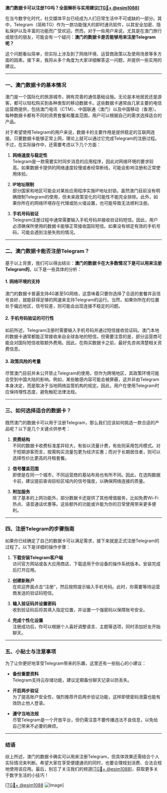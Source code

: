 **澳门数据卡可以注册TG吗？全面解析与实用建议[[TG💪+ @esim1088](https://t.me/s/esim1088)]**

在当今数字化时代，社交媒体平台已经成为人们日常生活中不可或缺的一部分。其中，Telegram（简称TG）作为一款功能强大的即时通讯软件，以其安全加密、隐私保护以及丰富的功能而广受欢迎。然而，对于一些用户来说，尤其是在澳门旅行或居住的朋友，可能会有一个疑问：**澳门的数据卡是否能够用来注册Telegram呢？**

这个问题看似简单，但实际上涉及到了网络环境、运营商政策以及使用场景等多方面的因素。接下来，我将从多个角度为大家详细解答这一问题，并提供一些实用的建议。

---

### **一、澳门数据卡的基本情况**

澳门是一个国际化的旅游城市，拥有完善的通信基础设施。无论是本地居民还是游客，都可以轻松购买到各种类型的移动数据卡。这些数据卡通常由几家主要的电信运营商提供，包括澳门电讯（CTM）、中国联通（澳门）以及中国移动（香港）。每种数据卡都有不同的资费套餐和覆盖范围，用户可以根据自己的需求选择适合的产品。

对于希望使用Telegram的用户来说，数据卡的主要作用是提供稳定的互联网连接。只要数据卡能够正常上网，理论上就可以通过它完成Telegram的注册过程。不过，在实际操作中，还需要考虑以下几个方面：

1. **网络速度与稳定性**  
   Telegram是一款需要实时同步消息的应用程序，因此对网络环境的要求较高。如果数据卡提供的网络速度较慢或者经常断线，可能会影响注册和正常使用体验。

2. **IP地址限制**  
   部分国家和地区可能会对某些应用程序实施IP地址封锁。虽然澳门目前没有明确限制Telegram的使用，但未来政策变化的可能性不能完全排除。此外，如果你所在的网络环境存在代理或防火墙设置，也可能导致无法顺利注册。

3. **手机号码验证**  
   Telegram注册过程中通常需要输入手机号码并接收验证码短信。因此，用户必须确保所使用的数据卡能够正常接收国际短信。如果没有绑定有效的手机号码，可能会遇到注册失败的情况。

---

### **二、澳门数据卡能否注册Telegram？**

基于以上背景，我们可以得出结论：**澳门的数据卡在大多数情况下是可以用来注册Telegram的**。以下是一些具体的分析：

#### **1. 网络环境的支持**
澳门的数据卡普遍支持4G甚至5G网络，这意味着只要你选择了合适的套餐并且信号良好，就能获得足够的网速来支持Telegram的运行。当然，如果你所在的位置处于偏远地区，信号较差，则可能会出现连接不稳定的问题。

#### **2. 手机号码验证的可行性**
如前所述，Telegram注册时需要输入手机号码并通过短信接收验证码。澳门本地的数据卡通常都能正常接收来自全球各地的短信。但需要注意的是，部分运营商可能会对国际短信收取额外费用。因此，在购买数据卡之前，最好先咨询清楚相关资费信息。

#### **3. 政策风险的考量**
尽管澳门目前并未公开禁止Telegram的使用，但作为跨境地区，其政策环境可能会受到中国大陆的影响。例如，某些敏感内容可能会被屏蔽，这并非由Telegram本身决定，而是取决于当地网络监管机构的规定。因此，用户在使用Telegram时应保持理性态度，避免触犯法律法规。

---

### **三、如何选择适合的数据卡？**

既然澳门的数据卡可以用于注册Telegram，那么我们应该如何挑选一款合适的产品呢？以下是几个关键点供参考：

1. **资费结构**  
   不同的数据卡收费标准差异较大，有些以流量计费，有些则采用包月模式。对于短期游客而言，按需购买流量包更为经济实惠；而对于长期居住者，则可以选择性价比更高的月租套餐。

2. **信号覆盖范围**  
   即使是在同一个城市，不同运营商的基站布局也有所不同。因此，在选购数据卡前，建议提前查询目标区域内的信号强度，以确保网络连接的质量。

3. **附加服务**  
   除了基本的上网功能外，部分数据卡还提供了其他增值服务，比如免费Wi-Fi热点、语音通话优惠等。这些额外的功能或许能为你的日常使用带来更多便利。

---

### **四、注册Telegram的步骤指南**

如果你已经确定了自己的数据卡可以满足需求，接下来就是正式注册Telegram的过程了。以下是详细的操作步骤：

1. **下载安装Telegram客户端**  
   访问官方网站或各大应用商店，下载适用于你设备的操作系统版本。安装完成后打开应用。

2. **创建新账户**  
   在欢迎界面点击“注册”，然后按照提示输入手机号码。此时，你需要等待运营商发送的验证码短信。

3. **输入验证码并设置密码**  
   收到验证码后将其填入指定位置，并设置一个强密码以保障账号安全。

4. **完成个性化设置**  
   注册成功后，你可以根据个人喜好调整语言、主题等选项，同时添加好友开始聊天。

---

### **五、小贴士与注意事项**

为了让你更好地享受Telegram带来的乐趣，这里还有一些贴心的小建议：

- **备份重要资料**  
  Telegram支持云存储功能，建议定期备份聊天记录以防丢失。

- **开启两步验证**  
  为了提高账户安全性，强烈推荐开启两步验证功能，这样即使密码泄露也能有效防止他人登录。

- **遵守当地法规**  
  尽管Telegram是一个开放平台，但仍需注意不要传播违法不良信息，以免给自己带来不必要的麻烦。

---

### **结语**

综上所述，澳门的数据卡确实可以用来注册Telegram，但具体效果还需结合个人实际情况来判断。希望大家在享受便捷通讯的同时，也要合理规划消费、合法合规地使用该应用。最后，别忘了关注我们的频道[[TG💪+ @esim1088](https://t.me/s/esim1088)]，获取更多关于数字生活的小技巧！

[[TG💪+ @esim1088](https://t.me/s/esim1088) ![Image](https://i.postimg.cc/4NQfJmqS/Snipaste-2025-05-13-00-14-12.png)]